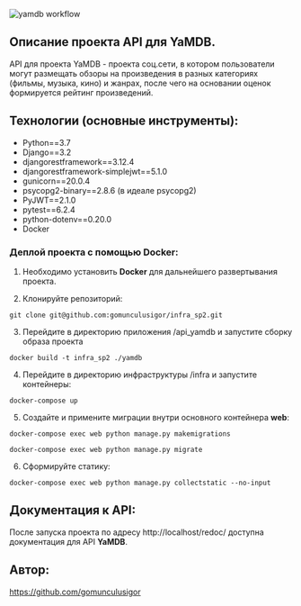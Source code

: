 ![yamdb workflow](https://github.com/gomunculusigor/yamdb_final/actions/workflows/yamdb_workflow.yml/badge.svg)

## **Описание проекта API для YaMDB.**
API для проекта YaMDB - проекта соц.сети, в котором пользователи могут размещать обзоры на произведения в разных категориях (фильмы, музыка, кино) и жанрах, после чего на основании оценок формируется рейтинг произведений. 

## **Технологии (основные инструменты):**
- Python==3.7
- Django==3.2
- djangorestframework==3.12.4
- djangorestframework-simplejwt==5.1.0
- gunicorn==20.0.4
- psycopg2-binary==2.8.6 (в идеале psycopg2)
- PyJWT==2.1.0
- pytest==6.2.4
- python-dotenv==0.20.0
- Docker

### Деплой проекта с помощью Docker:
1. Необходимо установить **Docker** для дальнейшего развертывания проекта.


2. Клонируйте репозиторий:

```git clone git@github.com:gomunculusigor/infra_sp2.git```

3. Перейдите в директорию приложения /api_yamdb и запустите сборку образа проекта

```docker build -t infra_sp2 ./yamdb```

4. Перейдите в директорию инфраструктуры /infra и запустите контейнеры:

```docker-compose up```

5. Создайте и примените миграции внутри основного контейнера **web**:

```docker-compose exec web python manage.py makemigrations```

```docker-compose exec web python manage.py migrate```

6. Сформируйте статику:

```docker-compose exec web python manage.py collectstatic --no-input```


## **Документация к API:**
После запуска проекта 
по адресу http://localhost/redoc/ доступна документация для API **YaMDB**.

## **Автор:**
https://github.com/gomunculusigor

